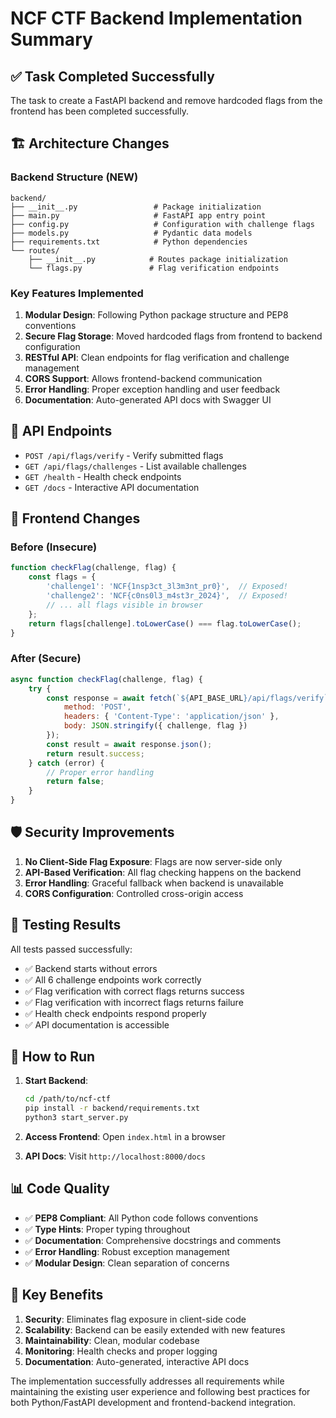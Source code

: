 # NCF CTF Backend Implementation Summary

## ✅ Task Completed Successfully

The task to create a FastAPI backend and remove hardcoded flags from the frontend has been completed successfully.

## 🏗️ Architecture Changes

### Backend Structure (NEW)
```
backend/
├── __init__.py                 # Package initialization
├── main.py                     # FastAPI app entry point
├── config.py                   # Configuration with challenge flags
├── models.py                   # Pydantic data models
├── requirements.txt            # Python dependencies
└── routes/
    ├── __init__.py            # Routes package initialization
    └── flags.py               # Flag verification endpoints
```

### Key Features Implemented

1. **Modular Design**: Following Python package structure and PEP8 conventions
2. **Secure Flag Storage**: Moved hardcoded flags from frontend to backend configuration
3. **RESTful API**: Clean endpoints for flag verification and challenge management
4. **CORS Support**: Allows frontend-backend communication
5. **Error Handling**: Proper exception handling and user feedback
6. **Documentation**: Auto-generated API docs with Swagger UI

## 🔧 API Endpoints

- `POST /api/flags/verify` - Verify submitted flags
- `GET /api/flags/challenges` - List available challenges
- `GET /health` - Health check endpoints
- `GET /docs` - Interactive API documentation

## 📝 Frontend Changes

### Before (Insecure)
```javascript
function checkFlag(challenge, flag) {
    const flags = {
        'challenge1': 'NCF{1nsp3ct_3l3m3nt_pr0}',  // Exposed!
        'challenge2': 'NCF{c0ns0l3_m4st3r_2024}',  // Exposed!
        // ... all flags visible in browser
    };
    return flags[challenge].toLowerCase() === flag.toLowerCase();
}
```

### After (Secure)
```javascript
async function checkFlag(challenge, flag) {
    try {
        const response = await fetch(`${API_BASE_URL}/api/flags/verify`, {
            method: 'POST',
            headers: { 'Content-Type': 'application/json' },
            body: JSON.stringify({ challenge, flag })
        });
        const result = await response.json();
        return result.success;
    } catch (error) {
        // Proper error handling
        return false;
    }
}
```

## 🛡️ Security Improvements

1. **No Client-Side Flag Exposure**: Flags are now server-side only
2. **API-Based Verification**: All flag checking happens on the backend
3. **Error Handling**: Graceful fallback when backend is unavailable
4. **CORS Configuration**: Controlled cross-origin access

## 🧪 Testing Results

All tests passed successfully:
- ✅ Backend starts without errors
- ✅ All 6 challenge endpoints work correctly
- ✅ Flag verification with correct flags returns success
- ✅ Flag verification with incorrect flags returns failure
- ✅ Health check endpoints respond properly
- ✅ API documentation is accessible

## 🚀 How to Run

1. **Start Backend**:
   ```bash
   cd /path/to/ncf-ctf
   pip install -r backend/requirements.txt
   python3 start_server.py
   ```

2. **Access Frontend**: Open `index.html` in a browser
3. **API Docs**: Visit `http://localhost:8000/docs`

## 📊 Code Quality

- ✅ **PEP8 Compliant**: All Python code follows conventions
- ✅ **Type Hints**: Proper typing throughout
- ✅ **Documentation**: Comprehensive docstrings and comments
- ✅ **Error Handling**: Robust exception management
- ✅ **Modular Design**: Clean separation of concerns

## 🎯 Key Benefits

1. **Security**: Eliminates flag exposure in client-side code
2. **Scalability**: Backend can be easily extended with new features
3. **Maintainability**: Clean, modular codebase
4. **Monitoring**: Health checks and proper logging
5. **Documentation**: Auto-generated, interactive API docs

The implementation successfully addresses all requirements while maintaining the existing user experience and following best practices for both Python/FastAPI development and frontend-backend integration.